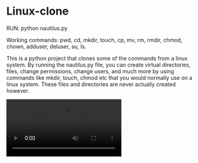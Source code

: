 # Linux-clone
RUN: python nautilus.py

Working commands: pwd, cd, mkdir, touch, cp, mv, rm, rmdir, chmod, chown, adduser, deluser, su, ls.

This is a python project that clones some of the commands from a linux system. By running the nautilus.py file, you can create virtual directories, files, 
change permissions, change  users, and much more by using commands like mkdir, touch, chmod etc that you would normally use on a linux system. These 
files and directories are never actually created however. 

![Demo](https://private-user-images.githubusercontent.com/104524708/303412318-3fe5298d-3968-4a17-9695-d1bb2b32f86b.mp4?jwt=eyJhbGciOiJIUzI1NiIsInR5cCI6IkpXVCJ9.eyJpc3MiOiJnaXRodWIuY29tIiwiYXVkIjoicmF3LmdpdGh1YnVzZXJjb250ZW50LmNvbSIsImtleSI6ImtleTUiLCJleHAiOjE3MDc0MTExNTQsIm5iZiI6MTcwNzQxMDg1NCwicGF0aCI6Ii8xMDQ1MjQ3MDgvMzAzNDEyMzE4LTNmZTUyOThkLTM5NjgtNGExNy05Njk1LWQxYmIyYjMyZjg2Yi5tcDQ_WC1BbXotQWxnb3JpdGhtPUFXUzQtSE1BQy1TSEEyNTYmWC1BbXotQ3JlZGVudGlhbD1BS0lBVkNPRFlMU0E1M1BRSzRaQSUyRjIwMjQwMjA4JTJGdXMtZWFzdC0xJTJGczMlMkZhd3M0X3JlcXVlc3QmWC1BbXotRGF0ZT0yMDI0MDIwOFQxNjQ3MzRaJlgtQW16LUV4cGlyZXM9MzAwJlgtQW16LVNpZ25hdHVyZT02ZTkzZDg2MWY4OTA1MGRiNTZkOWVhMzNhNjMzNGI0MjJkMzYzNGRmMWNkYzYyM2Y2MmZlN2RhZjE5MDk4MmZjJlgtQW16LVNpZ25lZEhlYWRlcnM9aG9zdCZhY3Rvcl9pZD0wJmtleV9pZD0wJnJlcG9faWQ9MCJ9.1c2ciU4cVxuEIG0uFHQ4miN9G0R_3qtuE950aGe7kFA)
